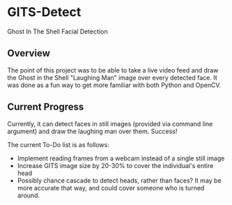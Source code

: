 # GITS-Detect

Ghost In The Shell Facial Detection

## Overview

The point of this project was to be able to take a live video feed and draw the Ghost in the Shell "Laughing Man" image over every detected face. It was done as a fun way to get more familiar with both Python and OpenCV.

## Current Progress

Currently, it can detect faces in still images (provided via command line argument) and draw the laughing man over them. Success!

The current To-Do list is as follows:

* Implement reading frames from a webcam instead of a single still image
* Increase GITS image size by 20-30% to cover the individual's entire head
* Possibly chance cascade to detect heads, rather than faces? It may be more accurate that way, and could cover someone who is turned around.